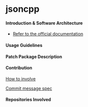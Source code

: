 # jsoncpp

#### Introduction & Software Architecture
- [Refer to the official documentation](https://github.com/open-source-parsers/jsoncpp)

#### Usage Guidelines

#### Patch Package Description

#### Contribution

[How to involve](https://gitee.com/openharmony/docs/blob/HEAD/zh-cn/contribute/参与贡献.md)

[Commit message spec](https://gitee.com/openharmony/device_qemu/wikis/Commit%20message%E8%A7%84%E8%8C%83)

#### Repositories Involved